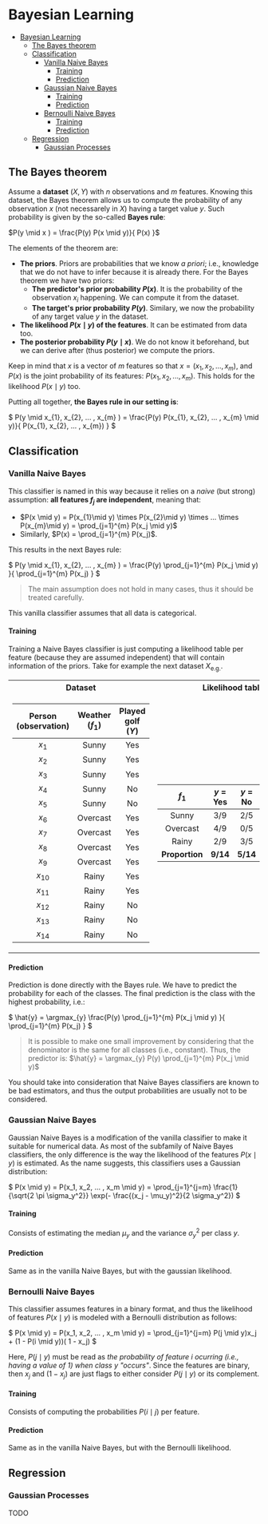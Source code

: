 # Bayesian Learning

- [Bayesian Learning](#bayesian-learning)
  - [The Bayes theorem](#the-bayes-theorem)
  - [Classification](#classification)
    - [Vanilla Naive Bayes](#vanilla-naive-bayes)
      - [Training](#training)
      - [Prediction](#prediction)
    - [Gaussian Naive Bayes](#gaussian-naive-bayes)
      - [Training](#training-1)
      - [Prediction](#prediction-1)
    - [Bernoulli Naive Bayes](#bernoulli-naive-bayes)
      - [Training](#training-2)
      - [Prediction](#prediction-2)
  - [Regression](#regression)
    - [Gaussian Processes](#gaussian-processes)

## The Bayes theorem

Assume a **dataset** $(X, Y)$ with $n$ observations and $m$ features. Knowing this dataset, the Bayes theorem allows us to compute the probability of any observation $x$ (not necessarely in $X$) having a target value $y$. Such probability is given by the so-called **Bayes rule**:

$P(y \mid x ) = \frac{P(y) P(x \mid y)}{ P(x) }$

The elements of the theorem are:
- **The priors**. Priors are probabilities that we know _a priori_; i.e., knowledge that we do not have to infer because it is already there. For the Bayes theorem we have two priors:
  - **The predictor's prior probability $P(x)$**. It is the probability of the observation $x_i$ happening. We can compute it from the dataset.
  - **The target's prior probability $P(y)$**. Similary, we now the probability of any target value $y$ in the dataset.
- **The likelihood $P(x \mid y)$ of the features**. It can be estimated from data too.
- **The posterior probability $P(y \mid x )$**. We do not know it beforehand, but we can derive after (thus posterior) we compute the priors.

Keep in mind that $x$ is a vector of $m$ features so that $x = (x_1, x_2, ... , x_m)$, and $P(x)$ is the joint probability of its features: $P(x_1, x_2, ... , x_m)$. This holds for the likelihood $P(x \mid y)$ too.

Putting all together, **the Bayes rule in our setting is**:

$
P(y \mid x_{1}, x_{2}, ... , x_{m} ) = \frac{P(y) P(x_{1}, x_{2}, ... , x_{m} \mid y)}{ P(x_{1}, x_{2}, ... , x_{m}) }
$

## Classification

### Vanilla Naive Bayes

This classifier is named in this way because it relies on a _naive_ (but strong) assumption: **all features $f_j$ are independent**, meaning that:
- $P(x \mid y) = P(x_{1}\mid y) \times P(x_{2}\mid y) \times ... \times P(x_{m}\mid y) = \prod_{j=1}^{m} P(x_j \mid y)$
- Similarly, $P(x) = \prod_{j=1}^{m} P(x_j)$.

This results in the next Bayes rule:

$
P(y \mid x_{1}, x_{2}, ... , x_{m} ) = \frac{P(y) \prod_{j=1}^{m} P(x_j \mid y) }{ \prod_{j=1}^{m} P(x_j) }
$

> The main assumption does not hold in many cases, thus it should be treated carefully.

This vanilla classifier assumes that all data is categorical.

#### Training

Training a Naive Bayes classifier is just computing a likelihood table per feature (because they are assumed independent) that will contain information of the priors. Take for example the next dataset $X_{\text{e.g.}}$.

<table>

<th>Dataset</th>
<th>Likelihood table</th>

<tr>

<td>

| Person (observation) | Weather ($f_1$) | Played golf ($Y$) |
|:--------------------:|:---------------:|:-----------------:|
| $x_1$                | Sunny           | Yes               |
| $x_2$                | Sunny           | Yes               |
| $x_3$                | Sunny           | Yes               |
| $x_4$                | Sunny           | No                |
| $x_5$                | Sunny           | No                |
| $x_6$                | Overcast        | Yes               |
| $x_7$                | Overcast        | Yes               |
| $x_8$                | Overcast                | Yes               |
| $x_9$                | Overcast                | Yes               |
| $x_{10}$             | Rainy                   | Yes               |
| $x_{11}$             | Rainy                   | Yes               |
| $x_{12}$             | Rainy                   | No                |
| $x_{13}$             | Rainy                   | No                |
| $x_{14}$             | Rainy                   | No                |

</td>
<td>

| $f_1$          | $y$ = Yes | $y$ = No | Proportion |
|:--------------:|:---------:|:--------:|:----------:|
|   Sunny        |      3/9  |  2/5     | **5/14**   |
|  Overcast      |      4/9  |  0/5     | **4/14**   |
|   Rainy        |      2/9  |  3/5     | **5/14**   |
| **Proportion** | **9/14**  | **5/14** |            |

</td>
</tr>
</table>

#### Prediction

Prediction is done directly with the Bayes rule. We have to predict the probability for each of the classes. The final prediction is the class with the highest probability, i.e.:

$
\hat{y} = \argmax_{y} \frac{P(y) \prod_{j=1}^{m} P(x_j \mid y) }{ \prod_{j=1}^{m} P(x_j) }
$

> It is possible to make one small improvement by considering that the denominator is the same for all classes (i.e., constant). Thus, the predictor is: $\hat{y} = \argmax_{y} P(y) \prod_{j=1}^{m} P(x_j \mid y)$

You should take into consideration that Naive Bayes classifiers are known to be bad estimators, and thus the output probabilities are usually not to be considered.

### Gaussian Naive Bayes

Gaussian Naive Bayes is a modification of the vanilla classifier to make it suitable for numerical data. As most of the subfamily of Naive Bayes classifiers, the only difference is the way the likelihood of the features $P(x \mid y)$ is estimated. As the name suggests, this classifiers uses a Gaussian distribution:

$
P(x \mid y) = P(x_1, x_2, ... , x_m \mid y) = \prod_{j=1}^{j=m} \frac{1}{\sqrt{2 \pi \sigma_y^2}} \exp(- \frac{(x_j - \mu_y)^2}{2 \sigma_y^2})
$

#### Training

Consists of estimating the median $\mu_y$ and the variance $\sigma_y^2$ per class $y$.

#### Prediction

Same as in the vanilla Naive Bayes, but with the gaussian likelihood.

### Bernoulli Naive Bayes

This classifier assumes features in a binary format, and thus the likelihood of features $P(x \mid y)$ is modeled with a Bernoulli distribution as follows:

$
P(x \mid y) = P(x_1, x_2, ... , x_m \mid y) = \prod_{j=1}^{j=m} P(j \mid y)x_j + (1 - P(i \mid y))( 1 - x_j)
$

Here, $P(j \mid y)$ must be read as _the probability of feature $i$ ocurring (i.e., having a value of 1) when class y "occurs"_. Since the features are binary, then $x_j$ and $(1 - x_j)$ are just flags to either consider $P(j \mid y)$ or its complement.

#### Training

Consists of computing the probabilities $P(i \mid j)$ per feature.

#### Prediction

Same as in the vanilla Naive Bayes, but with the Bernoulli likelihood.
<!-- ### Multimonial Naive Bayes -->

## Regression

### Gaussian Processes

TODO
